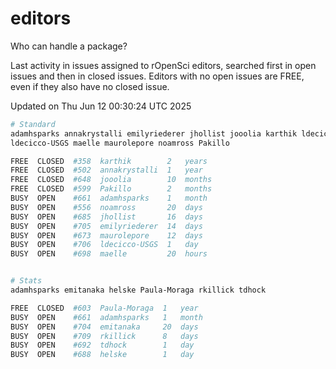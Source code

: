 # editors

Who can handle a package?

Last activity in issues assigned to rOpenSci editors, searched first in open
issues and then in closed issues. Editors with no open issues are FREE, even if
they also have no closed issue.


Updated on Thu Jun 12 00:30:24 UTC 2025

```bash
# Standard
adamhsparks annakrystalli emilyriederer jhollist jooolia karthik ldecicco
ldecicco-USGS maelle maurolepore noamross Pakillo

FREE  CLOSED  #358  karthik        2   years
FREE  CLOSED  #502  annakrystalli  1   year
FREE  CLOSED  #648  jooolia        10  months
FREE  CLOSED  #599  Pakillo        2   months
BUSY  OPEN    #661  adamhsparks    1   month
BUSY  OPEN    #556  noamross       20  days
BUSY  OPEN    #685  jhollist       16  days
BUSY  OPEN    #705  emilyriederer  14  days
BUSY  OPEN    #673  maurolepore    12  days
BUSY  OPEN    #706  ldecicco-USGS  1   day
BUSY  OPEN    #698  maelle         20  hours


# Stats
adamhsparks emitanaka helske Paula-Moraga rkillick tdhock

FREE  CLOSED  #603  Paula-Moraga  1   year
BUSY  OPEN    #661  adamhsparks   1   month
BUSY  OPEN    #704  emitanaka     20  days
BUSY  OPEN    #709  rkillick      8   days
BUSY  OPEN    #692  tdhock        1   day
BUSY  OPEN    #688  helske        1   day
```
